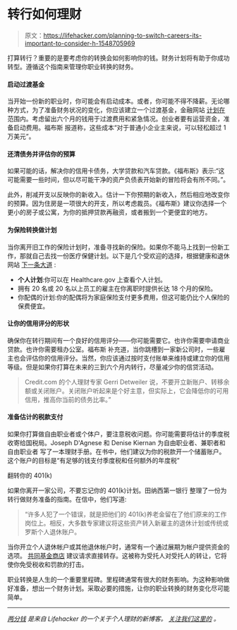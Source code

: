 # 转行如何理财

> 原文：<https://lifehacker.com/planning-to-switch-careers-its-important-to-consider-h-1548705969>

打算转行？重要的是要考虑你的转换会如何影响你的钱。财务计划将有助于你成功转型。遵循这个指南来管理你职业转换的财务。



#### 启动过渡基金

当开始一份新的职业时，你可能会有启动成本。或者，你可能不得不降薪。无论哪种方式，为了准备财务状况的变化，你应该建立一个过渡基金，金融网站 [计划在](http://planningwithinreach.com/contemplating-a-career-change/) 范围内。考虑留出六个月的钱用于过渡费用和紧急情况。创业者要有运营资金，准备启动费用。福布斯 报道称，这些成本“对于普通小企业主来说，可以轻松超过 1 万美元”。

#### 还清债务并评估你的预算

如果可能的话，解决你的信用卡债务，大学贷款和汽车贷款。《福布斯》表示:“这可能需要一些时间，但以尽可能干净的资产负债表开始新的冒险将会有所不同。”。

此外，削减开支以反映你的新收入。估计一下你预期的新收入，然后相应地改变你的预算。因为住房是一项很大的开支，所以考虑裁员。《福布斯》建议你选择一个更小的房子或公寓，为你的抵押贷款再融资，或者搬到一个更便宜的地方。

#### 为保险转换做计划

当你离开旧工作的保险计划时，准备寻找新的保险。如果你不能马上找到一份新工作，那就自己去找一份医疗保健计划。以下是几个受欢迎的选择，根据健康和退休网站 [下一条大道](http://www.nextavenue.org/blog/how-self-employed-women-should-shop-health-insurance) :

*   **个人计划**:你可以在 Healthcare.gov 上查看个人计划。
*   拥有 20 名或 20 名以上员工的雇主在你离职时提供长达 18 个月的保险。
*   你配偶的计划:你的配偶将为家庭保险支付更多费用，但这可能仍比个人保险的保费便宜。

#### 让你的信用评分的形状

确保你在转行期间有一个良好的信用评分——你可能需要它。也许你需要申请商业贷款。也许你需要租办公室。福布斯 补充道，当你跳槽到一家新公司时，一些雇主也会评估你的信用评分。当然，你应该通过按时支付账单来维持或建立你的信用等级。但是如果你打算在未来的三到六个月内转行，尽量减少你的信贷活动。

> Credit.com 的个人理财专家 Gerri Detweiler 说，不要开立新账户、转移余额或关闭账户。关闭账户听起来是个好主意，但实际上，它会降低你的可用信用，推高你当前的债务比率。”

#### 准备估计的税款支付

如果你打算做自由职业者或个体户，要注意税收问题。你可能需要将估计的季度税收寄给国税局。Joseph D'Agnese 和 Denise Kiernan 为自由职业者、兼职者和自由职业者 写了一本理财手册。在书中，他们建议为你的税款开一个储蓄账户。这个账户的目标是“有足够的钱支付季度税和任何额外的年度税”

翻转你的 401(k)

如果你离开一家公司，不要忘记你的 401(k)计划。田纳西第一银行 整理了一份为转行做财务准备的指南。在信中，他们写道:

> “许多人犯了一个错误，就是把他们的 401(k)养老金留在了他们原来的工作岗位上。相反，大多数专家建议将这些资产转入新雇主的退休计划或传统或罗斯个人退休账户。

当你开立个人退休帐户或其他退休帐户时，通常有一个通过展期为帐户提供资金的选项。 [共同基金商店](http://www.mutualfundstore.com/career-job-change) 建议请求直接转存。这被称为受托人对受托人的转让，它将使你免受税收和罚款的打击。

职业转换是人生的一个重要里程碑。里程碑通常有很大的财务影响。为这种影响做好准备，想出一个财务计划。采取必要的措施，让你的职业转换的财务变化尽可能简单。

* * *

[*两分钱*](http://twocents.lifehacker.com/) *是来自 Lifehacker 的一个关于个人理财的新博客。* [*关注我们这里的*](https://twitter.com/TwoCentsLH) *。*